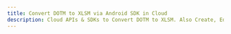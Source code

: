 ---title: Convert DOTM to XLSM via Android SDK in Clouddescription: Cloud APIs & SDKs to Convert DOTM to XLSM. Also Create, Edit & Render Microsoft Word & OpenOffice documents in the Cloud.---
